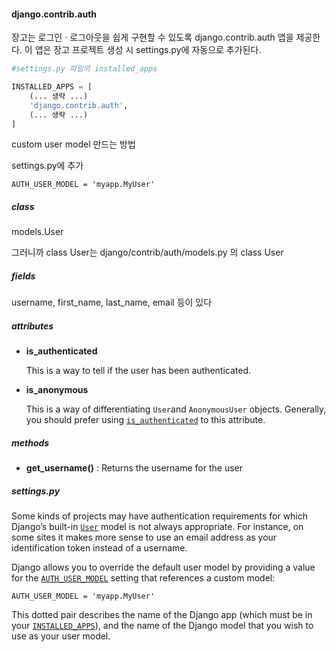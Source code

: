 #### django.contrib.auth

장고는 로그인 · 로그아웃을 쉽게 구현할 수 있도록 django.contrib.auth 앱을 제공한다. 이 앱은 장고 프로젝트 생성 시 settings.py에 자동으로 추가된다.

```python
#settings.py 파일의 installed_apps

INSTALLED_APPS = [
    (... 생략 ...)
    'django.contrib.auth',
    (... 생략 ...)
]
```



custom user model 만드는 방법

settings.py에 추가

```
AUTH_USER_MODEL = 'myapp.MyUser'
```







##### class

models.User

그러니까 class User는 django/contrib/auth/models.py 의 class User

##### fields

username, first_name, last_name, email 등이 있다



##### attributes

- **is_authenticated**

  This is a way to tell if the user has been authenticated.

- **is_anonymous**

  This is a way of differentiating `User`and `AnonymousUser` objects. Generally, you should prefer using [`is_authenticated`](https://docs.djangoproject.com/en/3.1/ref/contrib/auth/#django.contrib.auth.models.User.is_authenticated) to this attribute.



##### methods

- **get_username()** : Returns the username for the user



##### settings.py

Some kinds of projects may have authentication requirements for which Django’s built-in [`User`](https://docs.djangoproject.com/en/dev/ref/contrib/auth/#django.contrib.auth.models.User) model is not always appropriate. For instance, on some sites it makes more sense to use an email address as your identification token instead of a username.

Django allows you to override the default user model by providing a value for the [`AUTH_USER_MODEL`](https://docs.djangoproject.com/en/dev/ref/settings/#std:setting-AUTH_USER_MODEL) setting that references a custom model:

```
AUTH_USER_MODEL = 'myapp.MyUser'
```

This dotted pair describes the name of the Django app (which must be in your [`INSTALLED_APPS`](https://docs.djangoproject.com/en/dev/ref/settings/#std:setting-INSTALLED_APPS)), and the name of the Django model that you wish to use as your user model.